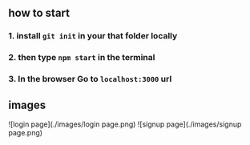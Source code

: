 ## how to start

### 1. install `git init` in your that folder locally
### 2. then type `npm start` in the terminal
### 3. In the browser Go to `localhost:3000` url


## images

![login page](./images/login page.png)
![signup page](./images/signup page.png)
